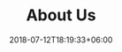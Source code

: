 ---
title: "About Us"
date: 2018-07-12T18:19:33+06:00
heading : "COACHING AND RESOURCES WHEN YOU NEED TO LET GO OF EVERYTHING THAT NO LONGER SERVES YOU."
description : "I work with woman who have gone trough tough times and relationships. I help them release the past and step into the future possibilities. We work on removing bad habits and addictions. Couaching includes effective exercises that help you stop obsessive overthinking and other self-defeating patters."
expertise_title: "Expertise"
expertise_sectors: ["Let go of the past", "Let go of anger", "Let go of a bad relationship", "Let go of control", "Let go of anxiety", "Let go of overthinking and worries", "Let go of guilt", "Let go of hurt", "Let go of intrusive thoughts", "Let go of narcissist", "Let go of things you can't control"]
url: "about"
---